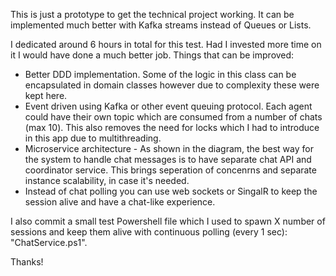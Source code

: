This is just a prototype to get the technical project working. It can be implemented much better with Kafka streams instead of Queues or Lists.

I dedicated around 6 hours in total for this test. Had I invested more time on it I would have done a much better job. Things that can be improved:

- Better DDD implementation. Some of the logic in this class can be encapsulated in domain classes however due to complexity these were kept here.
- Event driven using Kafka or other event queuing protocol. Each agent could have their own topic which are consumed from a number of chats (max 10).
  This also removes the need for locks which I had to introduce in this app due to multithreading.
- Microservice architecture - As shown in the diagram, the best way for the system to handle chat messages is to have separate chat API and coordinator service.
  This brings seperation of concenrns and separate instance scalability, in case it's needed.
- Instead of chat polling you can use web sockets or SingalR to keep the session alive and have a chat-like experience.

I also commit a small test Powershell file which I used to spawn X number of sessions and keep them alive with continuous polling (every 1 sec): "ChatService.ps1".

Thanks!
